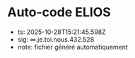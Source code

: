 # Auto-code ELIOS
- ts: 2025-10-28T15:21:45.598Z
- sig: ∞.je.toi.nous.432.528
- note: fichier généré automatiquement